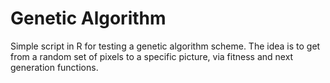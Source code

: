 # Genetic Algorithm

Simple script in R for testing a genetic algorithm scheme. The idea is to get from a random set of pixels to a specific picture, via fitness and next generation functions.
